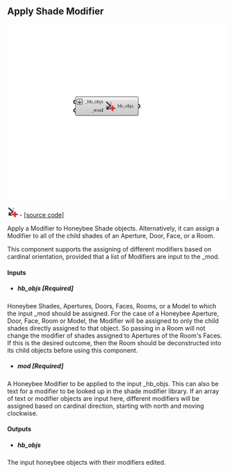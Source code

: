 ## Apply Shade Modifier

![](../../images/components/Apply_Shade_Modifier.png)

![](../../images/icons/Apply_Shade_Modifier.png) - [[source code]](https://github.com/ladybug-tools/honeybee-grasshopper-radiance/blob/master/honeybee_grasshopper_radiance/src//HB%20Apply%20Shade%20Modifier.py)


Apply a Modifier to Honeybee Shade objects. Alternatively, it can assign a Modifier to all of the child shades of an Aperture, Door, Face, or a Room. 

This component supports the assigning of different modifiers based on cardinal orientation, provided that a list of Modifiers are input to the _mod.  



#### Inputs
* ##### hb_objs [Required]
Honeybee Shades, Apertures, Doors, Faces, Rooms, or a Model to which the input _mod should be assigned. For the case of a Honeybee Aperture, Door, Face, Room or Model, the Modifier will be assigned to only the child shades directly assigned to that object. So passing in a Room will not change the modifier of shades assigned to Apertures of the Room's Faces. If this is the desired outcome, then the Room should be deconstructed into its child objects before using this component. 
* ##### mod [Required]
A Honeybee Modifier to be applied to the input _hb_objs. This can also be text for a modifier to be looked up in the shade modifier library. If an array of text or modifier objects are input here, different modifiers will be assigned based on cardinal direction, starting with north and moving clockwise. 

#### Outputs
* ##### hb_objs
The input honeybee objects with their modifiers edited. 